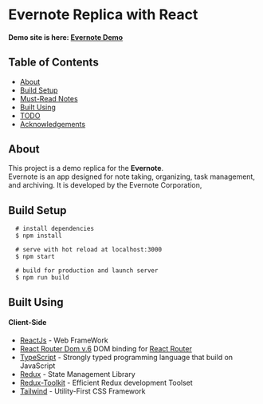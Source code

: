 # Evernote Replica with React

#### Demo site is here: [Evernote Demo](https://evernote-replica-react.web.app/)

## Table of Contents

- [About](#about)
- [Build Setup](#build_setup)
- [Must-Read Notes](#must_read_notes)
- [Built Using](#built_using)
- [TODO](#todo)
- [Acknowledgements](#achknowledgement)

## About <a name= "about"></a>

This project is a demo replica for the **Evernote**.  
Evernote is an app designed for note taking, organizing, task management, and archiving. It is developed by the Evernote Corporation,

## Build Setup <a name="build_setup"></a>

```
  # install dependencies
  $ npm install

  # serve with hot reload at localhost:3000
  $ npm start

  # build for production and launch server
  $ npm run build

```

## Built Using <a name="built_using"></a>

#### Client-Side

- [ReactJs](https://reactjs.org/) - Web FrameWork
- [React Router Dom v.6](https://www.npmjs.com/package/react-router-dom/v/6.0.0) DOM binding for [React Router](https://reactrouter.com/)
- [TypeScript](https://www.typescriptlang.org/) - Strongly typed programming language that build on JavaScript
- [Redux](https://redux.js.org/) - State Management Library
- [Redux-Toolkit](https://redux-toolkit.js.org/) - Efficient Redux development Toolset
- [Tailwind](https://tailwindcss.com/) - Utility-First CSS Framework
